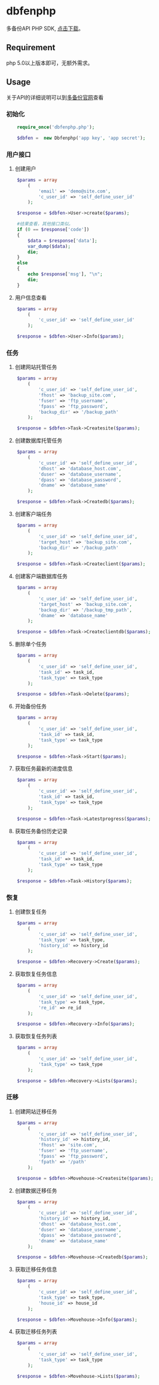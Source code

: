 dbfenphp
========
多备份API PHP SDK, [点击下载](https://github.com/goagent/goagent/releases/tag/v1.0.0)。

## Requirement ##
php 5.0以上版本即可，无额外需求。

## Usage ##
关于API的详细说明可以到[多备份官网](http://www.dbfen.com/index.php/help/api)查看
### 初始化 ###

``` php
	require_once('dbfenphp.php');

	$dbfen =  new Dbfenphp('app key', 'app secret');
```

### 用户接口 ###

1. 创建用户
``` php
	$params = array
		(
			'email' => 'demo@site.com',
			'c_user_id' => 'self_define_user_id'
		);

	$response = $dbfen->User->create($params);

	#结果查看，其他接口类似。
	if (0 == $response['code'])
	{
		$data = $response['data'];
		var_dump($data);
		die;
	}
	else
	{
		echo $response['msg'], "\n";
		die;
	}	
```

2. 用户信息查看
``` php
	$params = array
		(
			'c_user_id' => 'self_define_user_id'
		);	

	$response = $dbfen->User->Info($params);
```

### 任务 ###

1. 创建网站托管任务
``` php
	$params = array
		(
			'c_user_id' => 'self_define_user_id',
			'fhost' => 'backup_site.com',
			'fuser' => 'ftp_username',
			'fpass' => 'ftp_password',
			'backup_dir' => '/backup_path'
		);	

	$response = $dbfen->Task->Createsite($params);
``` 

2. 创建数据库托管任务
``` php
	$params = array
		(
			'c_user_id' => 'self_define_user_id',
			'dhost' => 'database_host.com',
			'duser' => 'database_username',
			'dpass' => 'database_password',
			'dname' => 'database_name'
		);	

	$response = $dbfen->Task->Createdb($params);
``` 

3. 创建客户端任务
``` php
	$params = array
		(
			'c_user_id' => 'self_define_user_id',
			'target_host' => 'backup_site.com',
			'backup_dir' => '/backup_path'
		);	

	$response = $dbfen->Task->Createclient($params);
``` 

4. 创建客户端数据库任务
``` php
	$params = array
		(
			'c_user_id' => 'self_define_user_id',
			'target_host' => 'backup_site.com',
			'backup_dir' => '/backup_tmp_path',
			'dname' => 'database_name'
		);	

	$response = $dbfen->Task->Createclientdb($params);	
``` 

5. 删除单个任务
``` php
	$params = array
		(
			'c_user_id' => 'self_define_user_id',
			'task_id' => task_id,
			'task_type' => task_type
		);	

	$response = $dbfen->Task->Delete($params);		
``` 

6. 开始备份任务
``` php
	$params = array
		(
			'c_user_id' => 'self_define_user_id',
			'task_id' => task_id,
			'task_type' => task_type
		);	

	$response = $dbfen->Task->Start($params);		
``` 

7. 获取任务最新的进度信息
``` php
	$params = array
		(
			'c_user_id' => 'self_define_user_id',
			'task_id' => task_id,
			'task_type' => task_type
		);	

	$response = $dbfen->Task->Latestprogress($params);	
``` 

8. 获取任务备份历史记录
``` php
	$params = array
		(
			'c_user_id' => 'self_define_user_id',
			'task_id' => task_id,
			'task_type' => task_type
		);	

	$response = $dbfen->Task->History($params);					
```

### 恢复 ###

1. 创建恢复任务
``` php
	$params = array
		(
			'c_user_id' => 'self_define_user_id',
			'task_type' => task_type,
			'history_id' => history_id
		);	

	$response = $dbfen->Recovery->Create($params);	
``` 

2. 获取恢复任务信息
``` php
	$params = array
		(
			'c_user_id' => 'self_define_user_id',
			'task_type' => task_type,
			're_id' => re_id
		);	

	$response = $dbfen->Recovery->Info($params);
``` 

3. 获取恢复任务列表
``` php
	$params = array
		(
			'c_user_id' => 'self_define_user_id',
			'task_type' => task_type
		);	

	$response = $dbfen->Recovery->Lists($params);		
```

### 迁移 ###

1. 创建网站迁移任务
``` php
	$params = array
		(
			'c_user_id' => 'self_define_user_id',
			'history_id' => history_id,
			'fhost' => 'site.com',
			'fuser' => 'ftp_username',
			'fpass' => 'ftp_password',
			'fpath' => '/path'			
		);	

	$response = $dbfen->Movehouse->Createsite($params);	
``` 

2. 创建数据迁移任务
``` php
	$params = array
		(
			'c_user_id' => 'self_define_user_id',
			'history_id' => history_id,
			'dhost' => 'database_host.com',
			'duser' => 'database_username',
			'dpass' => 'database_password',
			'dname' => 'database_name'		
		);	

	$response = $dbfen->Movehouse->Createdb($params);		
``` 

3. 获取迁移任务信息
``` php
	$params = array
		(
			'c_user_id' => 'self_define_user_id',
			'task_type' => task_type,
			'house_id' => house_id
		);	

	$response = $dbfen->Movehouse->Info($params);
``` 

4. 获取迁移任务列表
``` php
	$params = array
		(
			'c_user_id' => 'self_define_user_id',
			'task_type' => task_type
		);	

	$response = $dbfen->Movehouse->Lists($params);	
```
